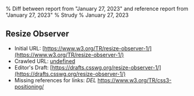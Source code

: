 % Diff between report from "January 27, 2023" and reference report from "January 27, 2023"
% Strudy
% January 27, 2023

## Resize Observer

- Initial URL: [https://www.w3.org/TR/resize-observer-1/](https://www.w3.org/TR/resize-observer-1/)
- Crawled URL: [undefined](undefined)
- Editor's Draft: [https://drafts.csswg.org/resize-observer-1/](https://drafts.csswg.org/resize-observer-1/)
- Missing references for links: *DEL* https://www.w3.org/TR/css3-positioning/



